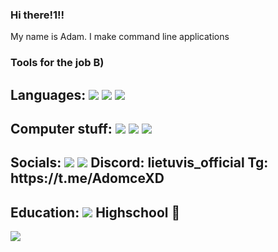 ### Hi there!1!!

My name is Adam. I make command line applications

### Tools for the job B)
<p>
  <h2>Languages:
      <img src="https://img.shields.io/badge/C%2B%2B-00599C?style=for-the-badge&logo=c%2B%2B&logoColor=white" />
      <img src="https://img.shields.io/badge/C-00599C?style=for-the-badge&logo=c&logoColor=white" />
      <img src="https://img.shields.io/badge/GNU%20Bash-4EAA25?style=for-the-badge&logo=GNU%20Bash&logoColor=white" /> 
  </h2>
  <h2>Computer stuff:
  <img src="https://img.shields.io/badge/Arch_Linux-1793D1?style=for-the-badge&logo=arch-linux&logoColor=white" />
  <img src="https://img.shields.io/badge/VIM-%2311AB00.svg?&style=for-the-badge&logo=vim&logoColor=white" />
  <img src="https://img.shields.io/badge/alacritty-F46D01?style=for-the-badge&logo=alacritty&logoColor=white" />
  </h2>
  <h2>Socials:
  <img src="https://img.shields.io/badge/Telegram-2CA5E0?style=for-the-badge&logo=telegram&logoColor=white" />
  <img src="https://img.shields.io/badge/Discord-5865F2?style=for-the-badge&logo=discord&logoColor=white" />
    Discord: lietuvis_official
    Tg: https://t.me/AdomceXD
  </h2>
  <h2>Education:
  <img src="https://img.shields.io/badge/W3Schools-04AA6D?style=for-the-badge&logo=W3Schools&logoColor=white" />
    Highschool 📖
    
  </h2>
</p>
<img align="left" src="https://github-readme-stats.vercel.app/api?username=AdomceXD&show_icons=true&theme=tokyonight" />
